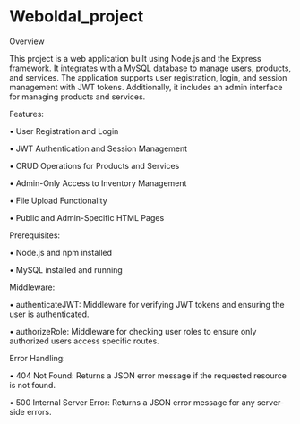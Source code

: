 # Weboldal_project

Overview
  
  This project is a web application built using Node.js and the Express framework. 
  It integrates with a MySQL database to manage users, products, and services. 
  The application supports user registration, login, and session management with JWT tokens. 
  Additionally, it includes an admin interface for managing products and services.

Features:  

  • User Registration and Login 
  
  • JWT Authentication and Session Management 
  
  • CRUD Operations for Products and Services 
  
  • Admin-Only Access to Inventory Management 
  
  • File Upload Functionality 
  
  • Public and Admin-Specific HTML Pages 

Prerequisites:
  
  • Node.js and npm installed
  
  • MySQL installed and running

Middleware:
  
  • authenticateJWT: Middleware for verifying JWT tokens and ensuring the user is authenticated.
  
  • authorizeRole: Middleware for checking user roles to ensure only authorized users access specific routes.
  
Error Handling:

  • 404 Not Found: Returns a JSON error message if the requested resource is not found.
  
  • 500 Internal Server Error: Returns a JSON error message for any server-side errors.

  
